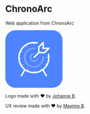 # ChronoArc
Web application from ChronoArc

<img src="apple-touch-icon.png" alt="" style="border-radius: 17.544%" />

Logo made with ❤️ by [Johanne B](https://joanmylie.com/).

UX review made with ❤️ by [Maxime B](https://fr.linkedin.com/in/maximeblaise).
